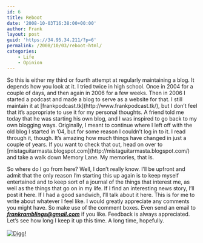 ```yaml
---
id: 6
title: Reboot
date: '2008-10-03T16:38:00+00:00'
author: Frank
layout: post
guid: 'https://34.95.34.211/?p=6'
permalink: /2008/10/03/reboot-html/
categories:
    - Life
    - Opinion
---
```


<div src="v5">So this is either my third or fourth attempt at regularly maintaining a blog. It depends how you look at it. I tried twice in high school. Once in 2004 for a couple of days, and then again in 2006 for a few weeks. Then in 2006 I started a podcast and made a blog to serve as a website for that. I still maintain it at [frankpodcast.tk](http://www.frankpodcast.tk/), but I don’t feel that it’s appropriate to use it for my personal thoughts. A friend told me today that he was starting his own blog, and I was inspired to go back to my own blogging ways. Originally, I meant to continue where I left off with the old blog I started in ’04, but for some reason I couldn’t log in to it. I read through it, though. It’s amazing how much things have changed in just a couple of years. If you want to check that out, head on over to [mistaguitarmasta.blogspot.com](http://mistaguitarmasta.blogspot.com/) and take a walk down Memory Lane. My memories, that is.

So where do I go from here? Well, I don’t really know. I’ll be upfront and admit that the only reason I’m starting this up again is to keep myself entertained and to keep sort of a journal of the things that interest me, as well as the things that go on in my life. If I find an interesting news story, I’ll post it here. If I had a good sandwich, I’ll talk about it here. This is for me to write about whatever I feel like. I would greatly appreciate any comments you might have. So make use of the comment boxes. Even send an email to<span style="font-style: italic;"><span style="font-weight: bold;"> </span></span><span style="font-weight: bold; font-style: italic;">frankramblings@gmail.com</span> if you like. Feedback is always appreciated. Let’s see how long I keep it up this time. A long time, hopefully.  
[  
![Digg!](http://digg.com/img/badges/100x20-digg-button.gif)  ](http://digg.com/)

</div>